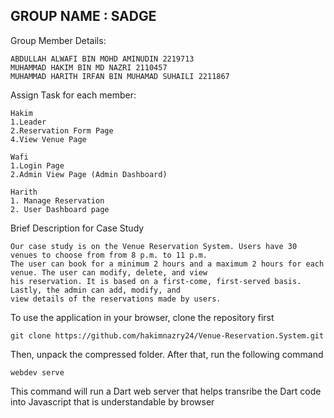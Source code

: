 
## GROUP NAME : SADGE

Group Member Details:
```
ABDULLAH ALWAFI BIN MOHD AMINUDIN 2219713
MUHAMMAD HAKIM BIN MD NAZRI 2110457
MUHAMMAD HARITH IRFAN BIN MUHAMAD SUHAILI 2211867
```

Assign Task for each member:
```
Hakim
1.Leader
2.Reservation Form Page
4.View Venue Page

Wafi
1.Login Page
2.Admin View Page (Admin Dashboard)

Harith
1. Manage Reservation
2. User Dashboard page
```

Brief Description for Case Study
```
Our case study is on the Venue Reservation System. Users have 30 venues to choose from from 8 p.m. to 11 p.m.
The user can book for a minimum 2 hours and a maximum 2 hours for each venue. The user can modify, delete, and view
his reservation. It is based on a first-come, first-served basis. Lastly, the admin can add, modify, and
view details of the reservations made by users.
```
To use the application in your browser, clone the repository first
```
git clone https://github.com/hakimnazry24/Venue-Reservation.System.git
```

Then, unpack the compressed folder. After that, run the following command 
```
webdev serve
```
This command will run a Dart web server that helps transribe the Dart code into Javascript that is understandable by browser
